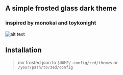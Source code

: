 ## A simple frosted glass dark theme

### inspired by monokai and toykonight

![alt text](https://github.com/daviiiL/zed-frosted-dark-theme/blob/main/preview/preview.png?raw=true)

## Installation
> mv frosted.json to ``` $HOME/.config/zed/themes ``` or ``` /your/path/to/zed/config ```
